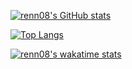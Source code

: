 [![renn08's GitHub stats](https://github-readme-stats-peach-two.vercel.app/api?username=renn08&show_icons=true&theme=graywhite)](https://github.com/anuraghazra/github-readme-stats)

[![Top Langs](https://github-readme-stats-peach-two.vercel.app/api/top-langs/?username=renn08&langs_count=10&layout=compact&theme=graywhite)](https://github.com/anuraghazra/github-readme-stats)

[![renn08's wakatime stats](https://github-readme-stats.vercel.app/api/wakatime?username=renn08)](https://github.com/anuraghazra/github-readme-stats)

